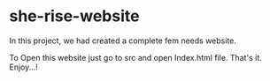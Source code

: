 # she-rise-website
In this project, we had created a complete fem needs website.

To Open this website just go to src and open Index.html file.
That's it.
Enjoy...!
